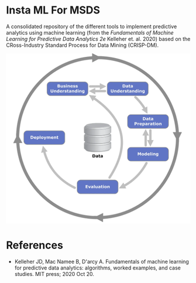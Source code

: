 # Insta ML For MSDS

A consolidated repository of the different tools to implement predictive analytics using machine learning (from the _Fundamentals of Machine Learning for Predictive Data Analytics 2e_ Kelleher et. al. 2020) based on the CRoss-Industry Standard Process for Data Mining (CRISP-DM).

![Crisp DM Flowchart](./images/crisp-dm.png)

# References

- Kelleher JD, Mac Namee B, D'arcy A. Fundamentals of machine learning for predictive data analytics: algorithms, worked examples, and case studies. MIT press; 2020 Oct 20.
